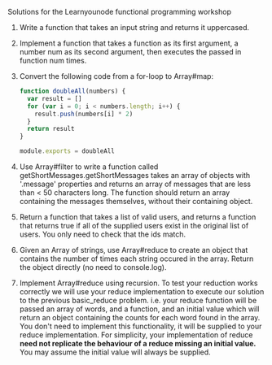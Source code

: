 Solutions for the Learnyounode functional programming workshop

1. Write a function that takes an input string and returns it uppercased.

2. Implement a function that takes a function as its first argument, a number num as its second argument, then executes the passed in function num times.

3. Convert the following code from a for-loop to Array#map:
    ```javascript
    function doubleAll(numbers) {
      var result = []
      for (var i = 0; i < numbers.length; i++) {
        result.push(numbers[i] * 2)
      }
      return result
    }

    module.exports = doubleAll
    ```

4. Use Array#filter to write a function called getShortMessages.getShortMessages takes an array of objects with '.message' properties and returns an array of messages that are less than < 50 characters long.
The function should return an array containing the messages themselves, without their containing object.

5. Return a function that takes a list of valid users, and returns a function that returns true if all of the supplied users exist in the original list of users.
You only need to check that the ids match.

6. Given an Array of strings, use Array#reduce to create an object that contains the number of times each string occured in the array. Return the object directly (no need to console.log).

7. Implement Array#reduce using recursion.
To test your reduction works correctly we will use your reduce implementation to execute our solution to the previous basic_reduce problem. i.e. your reduce function will be passed an array of words, and a function, and an initial value which will return an object containing the counts for each word found in the array. You don't need to implement this functionality, it will be supplied to your reduce implementation.
For simplicity, your implementation of reduce **need not replicate the behaviour of a reduce missing an initial value.** You may assume the initial value will always be supplied.
